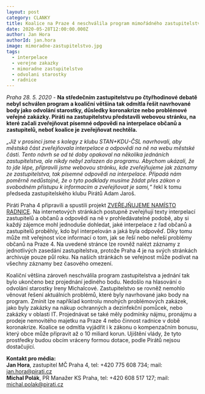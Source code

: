 ```yaml
---
layout: post
category: CLANKY
title: Koalice na Praze 4 neschválila program mimořádného zastupitelstva, o odvolání starostky se nehlasovalo. Piráti místo radnice zveřejňují interpelace
date: 2020-05-28T12:00:00.000Z
author: Jan Hora
authorId: jan.hora
image: mimoradne-zastupitelstvo.jpg
tags: 
  - interpelace
  - verejne zakazky
  - mimoradne zastupitelstvo
  - odvolani starostky
  - radnice
---
```


*Praha 28. 5. 2020* - **Na středečním zastupitelstvu po čtyřhodinové debatě nebyl schválen program a koaliční většina tak odmítla řešit navrhované body jako odvolání starostky, důsledky koronakrize nebo problémové veřejné zakázky. Piráti na zastupitelstvu představili webovou stránku, na které začali zveřejňovat písemné odpovědi na interpelace občanů a zastupitelů, neboť koalice je zveřejňovat nechtěla.**

*„Již v prosinci jsme s kolegy z klubu STAN+KDU-ČSL navrhovali, aby městská část zveřejňovala interpelace a odpovědi na ně na webu městské části. Tento návrh se od té doby opakoval na několika jednáních zastupitelstva, ale nikdy nebyl zařazen do programu. Abychom ukázali, že to jde lépe, připravili jsme webovou stránku, kde zveřejňujeme jak záznamy ze zastupitelstva, tak písemné odpovědi na interpelace. Připadá nám poměrně nedůstojné, že o tyto podklady musíme žádat přes zákon o svobodném přístupu k informacím a zveřejňovat je sami,“* řekl k tomu předseda zastupitelského klubu Pirátů Adam Jaroš.

Piráti Praha 4 připravili a spustili projekt [ZVEŘEJŇUJEME NAMÍSTO RADNICE](https://praha4.pirati.cz/interpelace/). Na internetových stránkách postupně zveřejňují texty interpelací zastupitelů a občanů a odpovědí na ně v prohledávatelné podobě, aby si každý zájemce mohl jednoduše dohledat, jaké interpelace z řad občanů a zastupitelů proběhly, kdo byl interpelován a jaká byla odpověď. Díky tomu může mít veřejnost více informací o tom, jak se řeší nebo neřeší problémy občanů na Praze 4. Na uvedené stránce lze rovněž nalézt záznamy z jednotlivých zasedání zastupitelstva, protože Praha 4 je na svých stránkách archivuje pouze půl roku. Na našich stránkách se veřejnost může podívat na všechny záznamy bez časového omezení.

Koaliční většina zároveň neschválila program zastupitelstva a jednání tak bylo ukončeno bez projednání jediného bodu. Nedošlo na hlasování o odvolání starostky Ireny Michalcové. Zastupitelstvo se rovněž nemohlo věnovat řešení aktuálních problémů, které byly navrhované jako body na program. Zmínit lze například kontrolu mnohých problémových zakázek, jako byly zakázky na nákup ochranných a dezinfekční pomůcek, nebo zakázky v oblasti IT.  Projednávat se také měly podmínky nájmu, pronájmu a prodeje nemovitého majetku na Praze 4 nebo činnost radnice v době koronakrize. Koalice se odmítla vyjádřit i k zákonu o kompenzačním bonusu, který obce může připravit až o 10 miliard korun. Ujištění vlády, že tyto prostředky budou obcím vráceny formou dotace, podle Pirátů nejsou dostačující.

**Kontakt pro média:**<br>
**Jan Hora**, zastupitel MČ Praha 4, tel: +420 775 608 734; mail: jan.hora@pirati.cz<br>
**Michal Polák**, PR Manažer KS Praha, tel: +420 608 517 127; mail: michal.polak@pirati.cz
